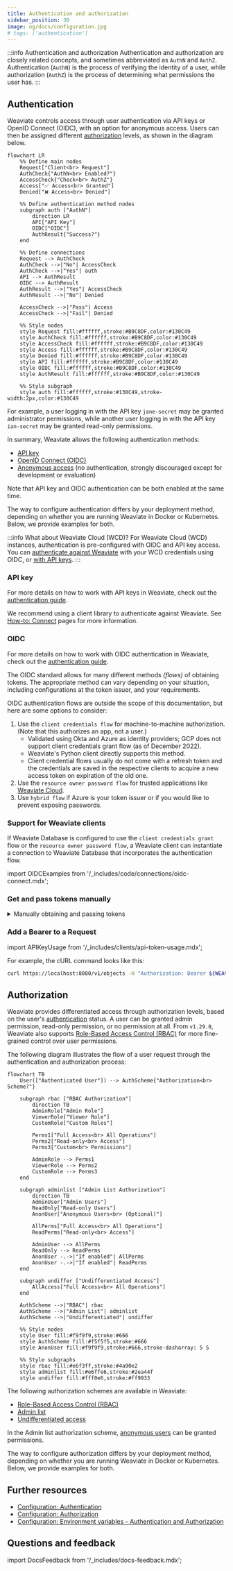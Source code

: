 ```yaml
---
title: Authentication and authorization
sidebar_position: 30
image: og/docs/configuration.jpg
# tags: ['authentication']
---
```


:::info Authentication and authorization
Authentication and authorization are closely related concepts, and sometimes abbreviated as `AuthN` and `AuthZ`. Authentication (`AuthN`) is the process of verifying the identity of a user, while authorization (`AuthZ`) is the process of determining what permissions the user has.
:::

## Authentication

Weaviate controls access through user authentication via API keys or OpenID Connect (OIDC), with an option for anonymous access. Users can then be assigned different [authorization](docs/deploy/config-guides/authorization.md) levels, as shown in the diagram below.

```mermaid
flowchart LR
    %% Define main nodes
    Request["Client<br> Request"]
    AuthCheck{"AuthN<br> Enabled?"}
    AccessCheck{"Check<br> AuthZ"}
    Access["✅ Access<br> Granted"]
    Denied["❌ Access<br> Denied"]

    %% Define authentication method nodes
    subgraph auth ["AuthN"]
        direction LR
        API["API Key"]
        OIDC["OIDC"]
        AuthResult{"Success?"}
    end

    %% Define connections
    Request --> AuthCheck
    AuthCheck -->|"No"| AccessCheck
    AuthCheck -->|"Yes"| auth
    API --> AuthResult
    OIDC --> AuthResult
    AuthResult -->|"Yes"| AccessCheck
    AuthResult -->|"No"| Denied

    AccessCheck -->|"Pass"| Access
    AccessCheck -->|"Fail"| Denied

    %% Style nodes
    style Request fill:#ffffff,stroke:#B9C8DF,color:#130C49
    style AuthCheck fill:#ffffff,stroke:#B9C8DF,color:#130C49
    style AccessCheck fill:#ffffff,stroke:#B9C8DF,color:#130C49
    style Access fill:#ffffff,stroke:#B9C8DF,color:#130C49
    style Denied fill:#ffffff,stroke:#B9C8DF,color:#130C49
    style API fill:#ffffff,stroke:#B9C8DF,color:#130C49
    style OIDC fill:#ffffff,stroke:#B9C8DF,color:#130C49
    style AuthResult fill:#ffffff,stroke:#B9C8DF,color:#130C49

    %% Style subgraph
    style auth fill:#ffffff,stroke:#130C49,stroke-width:2px,color:#130C49
```

For example, a user logging in with the API key `jane-secret` may be granted administrator permissions, while another user logging in with the API key `ian-secret` may be granted read-only permissions.

In summary, Weaviate allows the following authentication methods:

- [API key](/docs/deploy/config-guides/authentication.md#api-key-authentication)
- [OpenID Connect (OIDC)](/docs/deploy/config-guides/authentication.md#oidc-authentication)
- [Anonymous access](/docs/deploy/config-guides/authentication.md#anonymous-access) (no authentication, strongly discouraged except for development or evaluation)

Note that API key and OIDC authentication can be both enabled at the same time.

The way to configure authentication differs by your deployment method, depending on whether you are running Weaviate in Docker or Kubernetes. Below, we provide examples for both.

:::info What about Weaviate Cloud (WCD)?
For Weaviate Cloud (WCD) instances, authentication is pre-configured with OIDC and API key access. You can [authenticate against Weaviate](../connections/connect-cloud.mdx) with your WCD credentials using OIDC, or [with API keys](/docs/cloud/manage-clusters/connect.mdx).
:::

### API key

For more details on how to work with API keys in Weaviate, check out the [authentication guide](/docs/deploy/config-guides/authentication.md#api-key-authentication).

We recommend using a client library to authenticate against Weaviate. See [How-to: Connect](../connections/index.mdx) pages for more information. 

### OIDC

For more details on how to work with OIDC authentication in Weaviate, check out the [authentication guide](/docs/deploy/config-guides/authentication.md#oidc-authentication).

The OIDC standard allows for many different methods _(flows)_ of obtaining tokens. The appropriate method can vary depending on your situation, including configurations at the token issuer, and your requirements.

OIDC authentication flows are outside the scope of this documentation, but here are some options to consider:

1. Use the `client credentials flow` for machine-to-machine authorization. (Note that this authorizes an app, not a user.)
   - Validated using Okta and Azure as identity providers; GCP does not support client credentials grant flow (as of December 2022).
   - Weaviate's Python client directly supports this method.
   - Client credential flows usually do not come with a refresh token and the credentials are saved in the respective clients to acquire a new access token on expiration of the old one.
1. Use the `resource owner password flow` for trusted applications like [Weaviate Cloud](/docs/cloud/manage-clusters/connect).
1. Use `hybrid flow` if Azure is your token issuer or if you would like to prevent exposing passwords.

### Support for Weaviate clients

If Weaviate Database is configured to use the `client credentials grant` flow or the `resource owner password flow`, a Weaviate client can instantiate a connection to Weaviate Database that incorporates the authentication flow.

import OIDCExamples from '/\_includes/code/connections/oidc-connect.mdx';

<OIDCExamples/>

### Get and pass tokens manually

<details>
  <summary>
    Manually obtaining and passing tokens
  </summary>

For cases or workflows where you may wish to manually obtain a token, we outline below the steps to do so, for the resource owner password flow and hybrid flow.

#### Resource owner password flow

1. Send a GET request to `WEAVIATE_INSTANCE_URL/v1/.well-known/openid-configuration` to fetch Weaviate's OIDC configuration (`wv_oidc_config`). Replace WEAVIATE_INSTANCE_URL with your instance URL.
1. Parse the `clientId` and `href` from `wv_oidc_config`.
1. Send a GET request to `href` to fetch the token issuer's OIDC configuration (`token_oidc_config`).
1. If `token_oidc_config` includes the optional `grant_types_supported` key, check that `password` is in the list of values.
   - If `password` is not in the list of values, the token issuer is likely not configured for `resource owner password flow`. You may need to reconfigure the token issuer or use another method.
   - If the `grant_types_supported` key is not available, you may need to contact the token issuer to see if `resource owner password flow` is supported.
1. Send a POST request to the `token_endpoint` of `token_oidc_config` with the body:
   - `{"grant_type": "password", "client_id": client_id, "username": USERNAME, "password": PASSWORD`. Replace `USERNAME` and `PASSWORD` with the actual values.
1. Parse the response (`token_resp`), and look for `access_token` in `token_resp`. This is your Bearer token.

#### Hybrid flow

1. Send a GET request to `WEAVIATE_INSTANCE_URL/v1/.well-known/openid-configuration` to fetch Weaviate's OIDC configuration (`wv_oidc_config`). Replace WEAVIATE_INSTANCE_URL with your instance URL.
2. Parse the `clientId` and `href` from `wv_oidc_config`
3. Send a GET request to `href` to fetch the token issuer's OIDC configuration (`token_oidc_config`)
4. Construct a URL (`auth_url`) with the following parameters, based on `authorization_endpoint` from `token_oidc_config`. This will look like the following:
   - `{authorization_endpoint}`?client_id=`{clientId}`&response_type=code%20id_token&response_mode=fragment&redirect_url=`{redirect_url}`&scope=openid&nonce=abcd
   - the `redirect_url` must have been [pre-registered](https://openid.net/specs/openid-connect-core-1_0.html#AuthRequest) with your token issuer.
5. Go to the `auth_url` in your browser, and log in if prompted. If successful, the token issuer will redirect the browser to the `redirect_url`, with additional parameters that include an `id_token` parameter.
6. Parse the `id_token` parameter value. This is your Bearer token.

#### Code example

This example demonstrate how to obtain an OIDC token.

```python
import requests
import re

url = "http://localhost:8080"  # <-- Replace with your actual Weaviate URL

# Get Weaviate's OIDC configuration
weaviate_open_id_config = requests.get(url + "/v1/.well-known/openid-configuration")
if weaviate_open_id_config.status_code == "404":
    print("Your Weaviate instance is not configured with openid")

response_json = weaviate_open_id_config.json()
client_id = response_json["clientId"]
href = response_json["href"]

# Get the token issuer's OIDC configuration
response_auth = requests.get(href)

if "grant_types_supported" in response_auth.json():
    # For resource owner password flow
    assert "password" in response_auth.json()["grant_types_supported"]

    username = "username"  # <-- Replace with the actual username
    password = "password"  # <-- Replace with the actual password

    # Construct the POST request to send to 'token_endpoint'
    auth_body = {
        "grant_type": "password",
        "client_id": client_id,
        "username": username,
        "password": password,
    }
    response_post = requests.post(response_auth.json()["token_endpoint"], auth_body)
    print("Your access_token is:")
    print(response_post.json()["access_token"])
else:
    # For hybrid flow
    authorization_url = response_auth.json()["authorization_endpoint"]
    parameters = {
        "client_id": client_id,
        "response_type": "code%20id_token",
        "response_mode": "fragment",
        "redirect_url": url,
        "scope": "openid",
        "nonce": "abcd",
    }
    # Construct 'auth_url'
    parameter_string = "&".join([key + "=" + item for key, item in parameters.items()])
    response_auth = requests.get(authorization_url + "?" + parameter_string)

    print("To login, open the following url with your browser:")
    print(authorization_url + "?" + parameter_string)
    print(
        "After the login you will be redirected, the token is the 'id_token' parameter of the redirection url."
    )

    # You could use this regular expression to parse the token
    resp_txt = "Redirection URL"
    token = re.search("(?<=id_token=).+(?=&)", resp_txt)[0]

print("Set as bearer token in the clients to access Weaviate.")
```

#### Token lifetime

The token has a configurable expiry time that is set by the token issuer. We suggest establishing a workflow to periodically obtain a new token before expiry.

</details>

### Add a Bearer to a Request

import APIKeyUsage from '/\_includes/clients/api-token-usage.mdx';

<APIKeyUsage />

For example, the cURL command looks like this:

```bash
curl https://localhost:8080/v1/objects -H "Authorization: Bearer ${WEAVIATE_API_KEY}" | jq
```

## Authorization

Weaviate provides differentiated access through authorization levels, based on the user's [authentication](#authentication) status. A user can be granted admin permission, read-only permission, or no permission at all. From `v1.29.0`, Weaviate also supports [Role-Based Access Control (RBAC)](./rbac/index.mdx) for more fine-grained control over user permissions.

The following diagram illustrates the flow of a user request through the authentication and authorization process:

```mermaid
flowchart TB
    User(["Authenticated User"]) --> AuthScheme{"Authorization<br> Scheme?"}

    subgraph rbac ["RBAC Authorization"]
        direction TB
        AdminRole["Admin Role"]
        ViewerRole["Viewer Role"]
        CustomRole["Custom Roles"]

        Perms1["Full Access<br> All Operations"]
        Perms2["Read-only<br> Access"]
        Perms3["Custom<br> Permissions"]

        AdminRole --> Perms1
        ViewerRole --> Perms2
        CustomRole --> Perms3
    end

    subgraph adminlist ["Admin List Authorization"]
        direction TB
        AdminUser["Admin Users"]
        ReadOnly["Read-only Users"]
        AnonUser["Anonymous Users<br> (Optional)"]

        AllPerms["Full Access<br> All Operations"]
        ReadPerms["Read-only<br> Access"]

        AdminUser --> AllPerms
        ReadOnly --> ReadPerms
        AnonUser -.->|"If enabled"| AllPerms
        AnonUser -.->|"If enabled"| ReadPerms
    end

    subgraph undiffer ["Undifferentiated Access"]
        AllAccess["Full Access<br> All Operations"]
    end

    AuthScheme -->|"RBAC"| rbac
    AuthScheme -->|"Admin List"| adminlist
    AuthScheme -->|"Undifferentiated"| undiffer

    %% Style nodes
    style User fill:#f9f9f9,stroke:#666
    style AuthScheme fill:#f5f5f5,stroke:#666
    style AnonUser fill:#f9f9f9,stroke:#666,stroke-dasharray: 5 5

    %% Style subgraphs
    style rbac fill:#e6f3ff,stroke:#4a90e2
    style adminlist fill:#e6ffe6,stroke:#2ea44f
    style undiffer fill:#fff0e6,stroke:#ff9933
```

The following authorization schemes are available in Weaviate:

- [Role-Based Access Control (RBAC)](../../deploy/config-guides/authorization.md#role-based-access-control-rbac)
- [Admin list](../../deploy/config-guides/authorization.md#admin-list)
- [Undifferentiated access](../../deploy/config-guides/authorization.md#undifferentiated-access)

In the Admin list authorization scheme, [anonymous users](../../deploy/config-guides/authorization.md#anonymous-users) can be granted permissions.

The way to configure authorization differs by your deployment method, depending on whether you are running Weaviate in Docker or Kubernetes. Below, we provide examples for both.

## Further resources

- [Configuration: Authentication](docs/deploy/config-guides/authentication.md)
- [Configuration: Authorization](docs/deploy/config-guides/authorization.md)
- [Configuration: Environment variables - Authentication and Authorization](docs/deploy/config-guides/env-vars/index.md#authentication-and-authorization)

## Questions and feedback

import DocsFeedback from '/\_includes/docs-feedback.mdx';

<DocsFeedback/>
